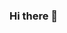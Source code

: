 ### Hi there 👋

<!--
**chandan81027/chandan81027** is a ✨ _special_ ✨ repository because its `README.md` (this file) appears on your GitHub profile.

Here are some ideas to get you started:

# 💫 About Me:
## 👋 Hello, World! I'm [Chandan Kumar]<br><br>Passionate about coding, coffee, and creating meaningful software solutions. I'm a [Your Role/Title] with a knack for [Your Specialization/Interests]. My journey in the world of coding started [mention a brief background or milestone], and I've been hooked ever since.<br><br>### 🚀 What I Do<br><br>- 💻 Frontend developer with expertise in [HTML, CSS, JavaScript].<br>- 🌐 Building scalable and responsive web applications.<br>- 🤖 Exploring the realms of artificial intelligence and machine learning.<br>- 🎨 Crafting elegant user interfaces and delightful user experiences.<br><br>### 🌱 What I'm Currently Learning<br><br>Always eager to stay ahead in the ever-evolving tech landscape, I'm currently diving deeper into:<br><br>- [React, BootStrap]<br><br>### 🔧 Tech Stack<br><br>I'm proficient in:<br><br>- **Languages**: [HTML, CSS,  JavaScript,  Java, Python, etc.]<br>- **Frameworks**: [React, Bootstrap]<br>- **Databases**: [MongoDB]<br>- **Tools**: [Git, GitHub, VS Code, etc.]<br><br><br>### 📫 Let's Connect<br><br>Feel free to connect with me for:<br><br>- Collaboration opportunities.<br>- Tech discussions and problem-solving.<br>- Sharing your favorite coding memes.<br><br>### 🌐 Find Me Online<br><br>- [LinkedIn](https://www.linkedin.com/in/chandan-kumar810/)<br>- [Twitter](https://twitter.com/Chandan81027)<br>- [Portfolio/Personal Website](Your Portfolio/Website Link)<br><br>### 🤝 Let's Build the Future Together!<br><br>Excited about the possibilities of technology and always ready for a new challenge. Let's connect, collaborate, and code something amazing together! 🚀<br>


## 🌐 Socials:
[![Instagram](https://img.shields.io/badge/Instagram-%23E4405F.svg?logo=Instagram&logoColor=white)](https://instagram.com/https://www.instagram.com/official_chandansahani/) [![LinkedIn](https://img.shields.io/badge/LinkedIn-%230077B5.svg?logo=linkedin&logoColor=white)](https://linkedin.com/in/https://www.linkedin.com/in/chandan-kumar810/) [![X](https://img.shields.io/badge/X-black.svg?logo=X&logoColor=white)](https://x.com/https://twitter.com/Chandan81027) 

# 💻 Tech Stack:
![HTML5](https://img.shields.io/badge/html5-%23E34F26.svg?style=for-the-badge&logo=html5&logoColor=white) ![Java](https://img.shields.io/badge/java-%23ED8B00.svg?style=for-the-badge&logo=openjdk&logoColor=white) ![JavaScript](https://img.shields.io/badge/javascript-%23323330.svg?style=for-the-badge&logo=javascript&logoColor=%23F7DF1E) ![Python](https://img.shields.io/badge/python-3670A0?style=for-the-badge&logo=python&logoColor=ffdd54) ![CSS3](https://img.shields.io/badge/css3-%231572B6.svg?style=for-the-badge&logo=css3&logoColor=white) ![Bootstrap](https://img.shields.io/badge/bootstrap-%238511FA.svg?style=for-the-badge&logo=bootstrap&logoColor=white) ![React](https://img.shields.io/badge/react-%2320232a.svg?style=for-the-badge&logo=react&logoColor=%2361DAFB) ![MongoDB](https://img.shields.io/badge/MongoDB-%234ea94b.svg?style=for-the-badge&logo=mongodb&logoColor=white)
# 📊 GitHub Stats:
![](https://github-readme-stats.vercel.app/api?username=chandan81027&theme=radical&hide_border=true&include_all_commits=true&count_private=true)<br/>
![](https://github-readme-streak-stats.herokuapp.com/?user=chandan81027&theme=radical&hide_border=true)<br/>
![](https://github-readme-stats.vercel.app/api/top-langs/?username=chandan81027&theme=radical&hide_border=true&include_all_commits=true&count_private=true&layout=compact)

## 🏆 GitHub Trophies
![](https://github-profile-trophy.vercel.app/?username=chandan81027&theme=discord&no-frame=false&no-bg=true&margin-w=4)

### ✍️ Random Dev Quote
![](https://quotes-github-readme.vercel.app/api?type=horizontal&theme=radical)

### 🔝 Top Contributed Repo
![](https://github-contributor-stats.vercel.app/api?username=chandan81027&limit=5&theme=dark&combine_all_yearly_contributions=true)

---
[![](https://visitcount.itsvg.in/api?id=chandan81027&icon=6&color=0)](https://visitcount.itsvg.in)

<!-- Proudly created with GPRM ( https://gprm.itsvg.in ) -->
